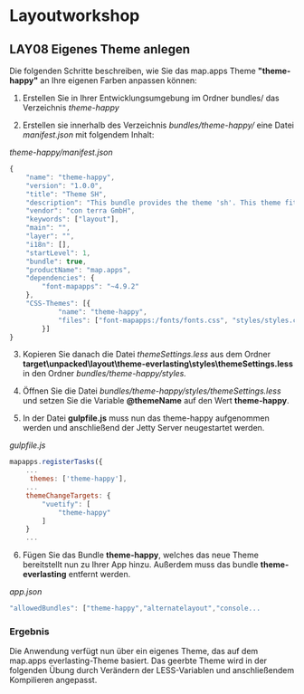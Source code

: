 # Layoutworkshop

## LAY08 Eigenes Theme anlegen

Die folgenden Schritte beschreiben, wie Sie das map.apps Theme **"theme-happy"** an Ihre eigenen Farben anpassen können:

1. Erstellen Sie in Ihrer Entwicklungsumgebung im Ordner bundles/ das Verzeichnis *theme-happy*

2. Erstellen sie innerhalb des Verzeichnis *bundles/theme-happy/* eine Datei *manifest.json* mit folgendem Inhalt:

*theme-happy/manifest.json*
```javascript
{
    "name": "theme-happy",
    "version": "1.0.0",
    "title": "Theme SH",
    "description": "This bundle provides the theme 'sh'. This theme fits best with the seasons layout template and can be used for customization.",
    "vendor": "con terra GmbH",
    "keywords": ["layout"],
    "main": "",
    "layer": "",
    "i18n": [],
    "startLevel": 1,
    "bundle": true,
    "productName": "map.apps",
    "dependencies": {
        "font-mapapps": "~4.9.2"
    },
    "CSS-Themes": [{
            "name": "theme-happy",
            "files": ["font-mapapps:/fonts/fonts.css", "styles/styles.css"]
        }]
}
```

3. Kopieren Sie danach die Datei *themeSettings.less* aus dem Ordner **target\unpacked\layout\theme-everlasting\styles\themeSettings.less** in den Ordner *bundles/theme-happy/styles.*

4. Öffnen Sie die Datei *bundles/theme-happy/styles/themeSettings.less* und setzen Sie die Variable **@themeName** auf den Wert **theme-happy**.

5. In der Datei **gulpfile.js** muss nun das theme-happy aufgenommen werden und anschließend der Jetty Server neugestartet werden.

*gulpfile.js*
```js
mapapps.registerTasks({
    ...
     themes: ['theme-happy'],
    ...
    themeChangeTargets: {
        "vuetify": [
            "theme-happy"
        ]
    }
    ...

```
6. Fügen Sie das Bundle **theme-happy**, welches das neue Theme bereitstellt nun zu Ihrer App hinzu. Außerdem muss das bundle **theme-everlasting** entfernt werden.

*app.json*
```js
"allowedBundles": ["theme-happy","alternatelayout","console...
```

### Ergebnis
Die Anwendung verfügt nun über ein eigenes Theme, das auf dem map.apps everlasting-Theme basiert. Das geerbte Theme wird in der folgenden Übung durch Verändern der LESS-Variablen und anschließendem Kompilieren angepasst.